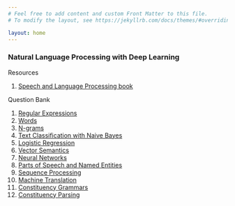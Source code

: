 ```yaml
---
# Feel free to add content and custom Front Matter to this file.
# To modify the layout, see https://jekyllrb.com/docs/themes/#overriding-theme-defaults

layout: home
---
```


### Natural Language Processing with Deep Learning

Resources
1. [Speech and Language Processing book](https://web.stanford.edu/~jurafsky/slp3/)

Question Bank
1. [Regular Expressions](/nlpqb/regex.md)
1. [Words](/nlpqb/words.md)
1. [N-grams](/nlpqb/ngrams.md)
1. [Text Classification with Naive Bayes](/nlpqb/bayes.md)
1. [Logistic Regression](/nlpqb/lr.md)
1. [Vector Semantics](/nlpqb/vectors.md)
1. [Neural Networks](/nlpqb/nn.md)
1. [Parts of Speech and Named Entities](/nlpqb/pos_ner.md)
1. [Sequence Processing](/nlpqb/seq.md)
1. [Machine Translation](/nlpqb/mt.md)
1. [Constituency Grammars](/nlpqb/grammars.md)
1. [Constituency Parsing](/nlpqb/parsing.md)